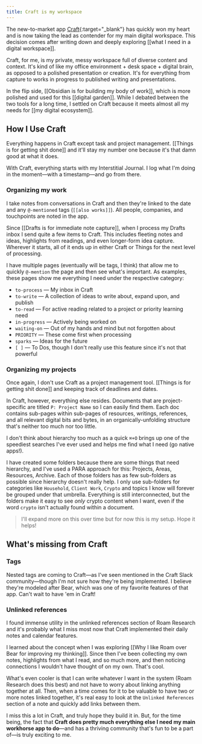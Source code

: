 ```yaml
---
title: Craft is my workspace
---
```

The new-to-market app [Craft](https://craft.do){:target="_blank"} has quickly won my heart and is now taking the lead as contender for my main digital workspace. This decision comes after writing down and deeply exploring [[what I need in a digital workspace]].

Craft, for me, is my private, messy workspace full of diverse content and context. It's kind of like my office environment + desk space + digital brain, as opposed to a polished presentation or creation. It's for everything from capture to works in progress to published writing and presentations.

In the flip side, [[Obsidian is for building my body of work]], which is more polished and used for this [[digital garden]]. While I debated between the two tools for a long time, I settled on Craft because it meets almost all my needs for [[my digital ecosystem]].

## How I Use Craft
Everything happens in Craft except task and project management. [[Things is for getting shit done]] and it'll stay my number one because it's that damn good at what it does.

With Craft, everything starts with my Interstitial Journal. I log what I'm doing in the moment—with a timestamp—and go from there.

### Organizing my work
I take notes from conversations in Craft and then they're linked to the date and any `@-mentioned` tags (`[[also works]]`). All people, companies, and touchpoints are noted in the app.

Since [[Drafts is for immediate note capture]], when I process my Drafts inbox I send quite a few items to Craft. This includes fleeting notes and ideas, highlights from readings, and even longer-form idea capture. Wherever it starts, all of it ends up in either Craft or Things for the next level of processing.

I have multiple pages (eventually will be tags, I think) that allow me to quickly `@-mention` the page and then see what's important. As examples, these pages show me everything I need under the respective category:
* `to-process` — My inbox in Craft
* `to-write` — A collection of ideas to write about, expand upon, and publish
* `to-read` — For active reading related to a project or priority learning need
* `in-progress` — Actively being worked on
* `waiting-on` — Out of my hands and mind but not forgotten about
* `PRIORITY` — These come first when processing
* `sparks` — Ideas for the future
* `[ ]`  — To Dos, though I don't really use this feature since it's not that powerful

### Organizing my projects
Once again, I don't use Craft as a project management tool. [[Things is for getting shit done]] and keeping track of deadlines and dates.

In Craft, however, everything else resides. Documents that are project-specific are titled `P: Project Name` so I can easily find them. Each doc contains sub-pages within sub-pages of resources, writings, references, and all relevant digital bits and bytes, in an organically-unfolding structure that's neither too much nor too little.

I don't think about hierarchy too much as a quick `⌘+O` brings up one of the speediest searches I've ever used and helps me find what I need (go native apps!).

I have created some folders because there are some things that need hierarchy, and I've used a PARA approach for this: Projects, Areas, Resources, Archive. Each of those folders has as few sub-folders as possible since hierarchy doesn't really help. I only use sub-folders for categories like `Household`, `Client Work`, `Crypto` and topics I know will forever be grouped under that umbrella. Everything is still interconnected, but the folders make it easy to see *only* crypto content when I want, even if the word `crypto` isn't actually found within a document.

> I'll expand more on this over time but for now this is my setup. Hope it helps!

## What's missing from Craft

### Tags
Nested tags are coming to Craft—as I've seen mentioned in the Craft Slack community—though I'm not sure how they're being implemented. I believe they're modeled after Bear, which was one of my favorite features of that app. Can't wait to have 'em in Craft!

### Unlinked references
I found immense utility in the unlinked references section of Roam Research and it's probably what I miss most now that Craft implemented their daily notes and calendar features. 

I learned about the concept when I was exploring [[Why I like Roam over Bear for improving my thinking]]. Since then I've been collecting my own notes, highlights from what I read, and so much more, and then noticing connections I wouldn't have thought of on my own. That's cool.

What's even cooler is that I can write whatever I want in the system (Roam Research does this best) and not have to worry about linking anything together at all. Then, when a time comes for it to be valuable to have two or more notes linked together, it's real easy to look at the `Unlinked References` section of a note and quickly add links between them.

I miss this a lot in Craft, and truly hope they build it in. But, for the time being, the fact that **Craft does pretty much everything else I need my main workhorse app to do**—and has a thriving community that's fun to be a part of—is truly exciting to me.